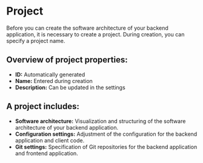 # Project

Before you can create the software architecture of your backend application, it is necessary to create a project. During creation, you can specify a project name.

## **Overview of project properties:**

* **ID:** Automatically generated
* **Name:** Entered during creation
* **Description:** Can be updated in the settings

## **A project includes:**

* **Software architecture:** Visualization and structuring of the software architecture of your backend application.
* **Configuration settings:** Adjustment of the configuration for the backend application and client code.
* **Git settings:** Specification of Git repositories for the backend application and frontend application.
